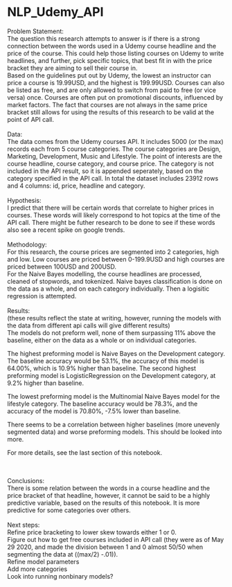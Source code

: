 # NLP_Udemy_API

Problem Statement:
<br>
The question this research attempts to answer is if there is a strong connection between the words used in a Udemy course headline and the price of the course. This could help those listing courses on Udemy to write headlines, and further, pick specific topics, that best fit in with the price bracket they are aiming to sell their course in.
<br> Based on the guidelines put out by Udemy, the lowest an instructor can price a course is 19.99USD, and the highest is 199.99USD. Courses can also be listed as free, and are only allowed to switch from paid to free (or vice versa) once. Courses are often put on promotional discounts, influenced by market factors. The fact that courses are not always in the same price bracket still allows for using the results of this research to be valid at the point of API call.
<br><br>
Data:<br>
The data comes from the Udemy courses API. It includes 5000 (or the max) records each from 5 course categories. The course categories are Design, Marketing, Development, Music and Lifestyle. The point of interests are the course headline, course category, and course price. The category is not included in the API result, so it is appended seperately, based on the category specified in the API call.
In total the dataset includes 23912 rows and 4 columns: id, price, headline and category.
<br><br>
Hypothesis:<br>
I predict that there will be certain words that correlate to higher prices in courses. These words will likely correspond to hot topics at the time of the API call. There might be futher research to be done to see if these words also see a recent spike on google trends.
<br><br>
Methodology:<br>
For this research, the course prices are segmented into 2 categories, high and low. Low courses are priced between 0-199.9USD and high courses are priced between 100USD and 200USD.
<br>
For the Naive Bayes modelling, the course headlines are processed, cleaned of stopwords, and tokenized. Naive bayes classification is done on the data as a whole, and on each category individually. Then a logisitic regression is attempted.
<br>
<br>
Results:
<br>
(these results reflect the state at writing, however, running the models with the data from different api calls will give different results)
<br>
The models do not preform well, none of them surpassing 11% above the baseline, either on the data as a whole or on individual categories.

The highest preforming model is Naive Bayes on the Development category. The baseline accuracy would be 53.1%, the accuracy of this model is 64.00%, which is 10.9% higher than baseline.
The second highest preforming model is LogisticRegression on the Development category, at 9.2% higher than baseline.

The lowest preforming model is the Multinomial Naive Bayes model for the lifestyle category. The baseline accuracy would be 78.3%, and the accuracy of the model is 70.80%, -7.5% lower than baseline.

There seems to be a correlation between higher baselines (more unevenly segmented data) and worse preforming models. This should be looked into more.

For more details, see the last section of this notebook.

<br>
<br>
Conclusions:<br>
There is some relation between the words in a course headline and the price bracket of that headline, however, it cannot be said to be a highly predictive variable, based on the results of this notebook. It is more predictive for some categories over others.

<br>
<br>
Next steps:<br>
Refine price bracketing to lower skew towards either 1 or 0.
<br>Figure out how to get free courses included in API call (they were as of May 29 2020, and made the division between 1 and 0 almost 50/50 when segmenting the data at ((max/2) -.01)).
<br>
Refine model parameters
<br>
Add more categories
<br>
Look into running nonbinary models?
